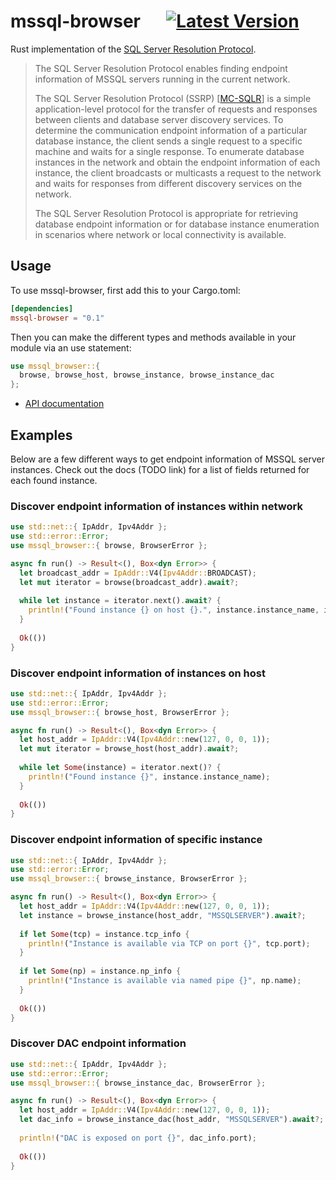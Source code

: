 # mssql-browser &emsp; [![Latest Version]][crates.io]

[Latest Version]: https://img.shields.io/crates/v/mssql-browser.svg
[crates.io]: https://crates.io/crates/mssql-browser

Rust implementation of the [SQL Server Resolution Protocol](https://docs.microsoft.com/en-us/openspecs/windows_protocols/ms-wpo/c67adffd-2740-435d-bda7-dc66fb13f1b7).

> The SQL Server Resolution Protocol enables finding endpoint information of MSSQL servers running in the current network.
>
> The SQL Server Resolution Protocol (SSRP) [[MC-SQLR](https://docs.microsoft.com/en-us/openspecs/windows_protocols/mc-sqlr/1ea6e25f-bff9-4364-ba21-5dc449a601b7)] is a simple application-level protocol for the transfer of requests and responses between clients and database server discovery services. To determine the communication endpoint information of a particular database instance, the client sends a single request to a specific machine and waits for a single response. To enumerate database instances in the network and obtain the endpoint information of each instance, the client broadcasts or multicasts a request to the network and waits for responses from different discovery services on the network.
>
> The SQL Server Resolution Protocol is appropriate for retrieving database endpoint information or for database instance enumeration in scenarios where network or local connectivity is available.

## Usage
To use mssql-browser, first add this to your Cargo.toml:
```toml
[dependencies]
mssql-browser = "0.1"
```

Then you can make the different types and methods available in your module via an use statement:
```rust
use mssql_browser::{ 
  browse, browse_host, browse_instance, browse_instance_dac
};
```

- [API documentation](https://docs.rs/mssql-browser/0.1.0)

## Examples
Below are a few different ways to get endpoint information of MSSQL server instances.
Check out the docs (TODO link) for a list of fields returned for each found instance.

### Discover endpoint information of instances within network
```rust
use std::net::{ IpAddr, Ipv4Addr };
use std::error::Error;
use mssql_browser::{ browse, BrowserError };

async fn run() -> Result<(), Box<dyn Error>> {
  let broadcast_addr = IpAddr::V4(Ipv4Addr::BROADCAST);
  let mut iterator = browse(broadcast_addr).await?;
  
  while let instance = iterator.next().await? {
    println!("Found instance {} on host {}.", instance.instance_name, instance.addr);
  }
  
  Ok(())
}
```

### Discover endpoint information of instances on host
```rust
use std::net::{ IpAddr, Ipv4Addr };
use std::error::Error;
use mssql_browser::{ browse_host, BrowserError };

async fn run() -> Result<(), Box<dyn Error>> {
  let host_addr = IpAddr::V4(Ipv4Addr::new(127, 0, 0, 1));
  let mut iterator = browse_host(host_addr).await?;
  
  while let Some(instance) = iterator.next()? {
    println!("Found instance {}", instance.instance_name);
  }
  
  Ok(())
}
```

### Discover endpoint information of specific instance
```rust
use std::net::{ IpAddr, Ipv4Addr };
use std::error::Error;
use mssql_browser::{ browse_instance, BrowserError };

async fn run() -> Result<(), Box<dyn Error>> {
  let host_addr = IpAddr::V4(Ipv4Addr::new(127, 0, 0, 1));
  let instance = browse_instance(host_addr, "MSSQLSERVER").await?;
  
  if let Some(tcp) = instance.tcp_info {
    println!("Instance is available via TCP on port {}", tcp.port);
  }
 
  if let Some(np) = instance.np_info {
    println!("Instance is available via named pipe {}", np.name);
  }
 
  Ok(())
}
```

### Discover DAC endpoint information
```rust
use std::net::{ IpAddr, Ipv4Addr };
use std::error::Error;
use mssql_browser::{ browse_instance_dac, BrowserError };

async fn run() -> Result<(), Box<dyn Error>> {
  let host_addr = IpAddr::V4(Ipv4Addr::new(127, 0, 0, 1));
  let dac_info = browse_instance_dac(host_addr, "MSSQLSERVER").await?;
  
  println!("DAC is exposed on port {}", dac_info.port);
 
  Ok(())
}
```
